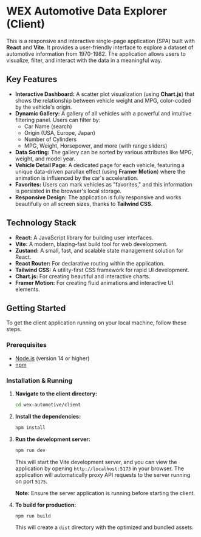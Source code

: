 # WEX Automotive Data Explorer (Client)

This is a responsive and interactive single-page application (SPA) built with **React** and **Vite**. It provides a user-friendly interface to explore a dataset of automotive information from 1970-1982. The application allows users to visualize, filter, and interact with the data in a meaningful way.

## Key Features

- **Interactive Dashboard:** A scatter plot visualization (using **Chart.js**) that shows the relationship between vehicle weight and MPG, color-coded by the vehicle's origin.
- **Dynamic Gallery:** A gallery of all vehicles with a powerful and intuitive filtering panel. Users can filter by:
  - Car Name (search)
  - Origin (USA, Europe, Japan)
  - Number of Cylinders
  - MPG, Weight, Horsepower, and more (with range sliders)
- **Data Sorting:** The gallery can be sorted by various attributes like MPG, weight, and model year.
- **Vehicle Detail Page:** A dedicated page for each vehicle, featuring a unique data-driven parallax effect (using **Framer Motion**) where the animation is influenced by the car's acceleration.
- **Favorites:** Users can mark vehicles as "favorites," and this information is persisted in the browser's local storage.
- **Responsive Design:** The application is fully responsive and works beautifully on all screen sizes, thanks to **Tailwind CSS**.

## Technology Stack

- **React:** A JavaScript library for building user interfaces.
- **Vite:** A modern, blazing-fast build tool for web development.
- **Zustand:** A small, fast, and scalable state management solution for React.
- **React Router:** For declarative routing within the application.
- **Tailwind CSS:** A utility-first CSS framework for rapid UI development.
- **Chart.js:** For creating beautiful and interactive charts.
- **Framer Motion:** For creating fluid animations and interactive UI elements.

## Getting Started

To get the client application running on your local machine, follow these steps.

### Prerequisites

- [Node.js](https://nodejs.org/) (version 14 or higher)
- [npm](https://www.npmjs.com/)

### Installation & Running

1.  **Navigate to the client directory:**

    ```bash
    cd wex-automotive/client
    ```

2.  **Install the dependencies:**

    ```bash
    npm install
    ```

3.  **Run the development server:**

    ```bash
    npm run dev
    ```

    This will start the Vite development server, and you can view the application by opening `http://localhost:5173` in your browser. The application will automatically proxy API requests to the server running on port `5175`.

    **Note:** Ensure the server application is running before starting the client.

4.  **To build for production:**
    ```bash
    npm run build
    ```
    This will create a `dist` directory with the optimized and bundled assets.
